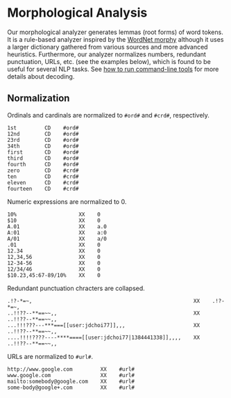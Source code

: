 # Morphological Analysis

Our morphological analyzer generates lemmas (root forms) of word tokens. It is a rule-based analyzer inspired by the [WordNet morphy](http://wordnet.princeton.edu/man/morphy.7WN.html) although it uses a larger dictionary gathered from various sources and more advanced heuristics. Furthermore, our analyzer normalizes numbers, redundant punctuation, URLs, etc. (see the examples below), which is found to be useful for several NLP tasks. See [how to run command-line tools](../quick_start/command_line_tools.md) for more details about decoding.

## Normalization

Ordinals and cardinals are normalized to `#ord#` and `#crd#`, respectively.

	1st         CD    #ord#
	12nd        CD    #ord#
	23rd        CD    #ord#
	34th        CD    #ord#
	first       CD    #ord#
	third       CD    #ord#
	fourth      CD    #ord#
	zero        CD    #crd#
	ten         CD    #crd#
	eleven      CD    #crd#
	fourteen    CD    #crd#
	
Numeric expressions are normalized to 0.

	10%                    XX    0
	$10                    XX    0
	A.01                   XX    a.0
	A:01                   XX    a:0
	A/01                   XX    a/0
	.01                    XX    0
	12.34                  XX    0
	12,34,56               XX    0
	12-34-56               XX    0
	12/34/46               XX    0
	$10.23,45:67-89/10%    XX    0
	
Redundant punctuation chracters are collapsed.

	.!?-*=~,                                                    XX    .!?-*=~,
	..!!??--**==~~,,                                            XX    ..!!??--**==~~,,
	...!!!???---***===[[user:jdchoi77]],,,                      XX    ..!!??--**==~~,,
	....!!!!????----****====[[user:jdchoi77|1384441338]],,,,    XX    ..!!??--**==~~,,
	
URLs are normalized to `#url#`.

	http://www.google.com         XX    #url#
	www.google.com                XX    #url#
	mailto:somebody@google.com    XX    #url#
	some-body@google+.com         XX    #url#
